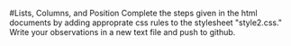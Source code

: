 #Lists, Columns, and Position
Complete the steps given in the html documents by adding approprate css rules to the stylesheet "style2.css." Write your observations in a new text file and push to github.

